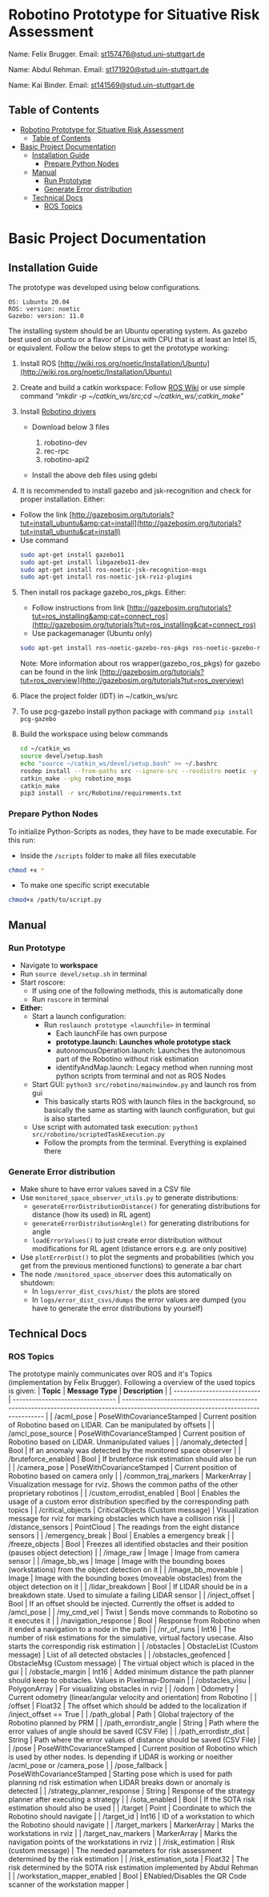 # Robotino Prototype for Situative Risk Assessment

Name: Felix Brugger.
Email: st157476@stud.uni-stuttgart.de

Name: Abdul Rehman.
Email: st171920@stud.uin-stuttgart.de

Name: Kai Binder.
Email: st141569@stud.uin-stuttgart.de

## Table of Contents
- [Robotino Prototype for Situative Risk Assessment](#robotino-prototype-for-situative-risk-assessment)
  - [Table of Contents](#table-of-contents)
- [Basic Project Documentation](#basic-project-documentation)
  - [Installation Guide](#installation-guide)
    - [Prepare Python Nodes](#prepare-python-nodes)
  - [Manual](#manual)
    - [Run Prototype](#run-prototype)
    - [Generate Error distribution](#generate-error-distribution)
  - [Technical Docs](#technical-docs)
    - [ROS Topics](#ros-topics)

# Basic Project Documentation
## Installation Guide

The prototype was developed using below configurations.

    OS: Lubuntu 20.04
    ROS: version: noetic
    Gazebo: version: 11.0

The installing system should be an Ubuntu operating system. As gazebo best used on ubuntu or a flavor of Linux with CPU that is at least an Intel I5, or equivalent. Follow the below steps to get the prototype working:

1. Install ROS
   [http://wiki.ros.org/noetic/Installation/Ubuntu](http://wiki.ros.org/noetic/Installation/Ubuntu)
2. Create and build a catkin workspace: Follow [ROS Wiki](http://wiki.ros.org/catkin/Tutorials/create_a_workspace)
   or use simple command
   *“mkdir -p ~/catkin_ws/src;cd
   ~/catkin_ws/;catkin_make”*
3. Install [Robotino drivers](https://wiki.openrobotino.org/index.php?title=Robotino_OS)

   - Download below 3 files
     1. robotino-dev
     2. rec-rpc
     3. robotino-api2

   - Install the above deb files using gdebi

4. It is recommended to install gazebo and jsk-recognition and check for proper installation. Either:

- Follow the link
[http://gazebosim.org/tutorials?tut=install_ubuntu&amp;cat=install](http://gazebosim.org/tutorials?tut=install_ubuntu&cat=install)
- Use command
   ```bash
   sudo apt-get install gazebo11
   sudo apt-get install libgazebo11-dev
   sudo apt-get install ros-noetic-jsk-recognition-msgs 
   sudo apt-get install ros-noetic-jsk-rviz-plugins
   ```
5. Then install ros package gazebo_ros_pkgs. Either:
   - Follow instructions from link
      [http://gazebosim.org/tutorials?tut=ros_installing&amp;cat=connect_ros](http://gazebosim.org/tutorials?tut=ros_installing&cat=connect_ros)
   - Use packagemanager (Ubuntu only)
   ```bash
   sudo apt-get install ros-noetic-gazebo-ros-pkgs ros-noetic-gazebo-ros-control
   ```

   Note:
   More information about ros wrapper(gazebo_ros_pkgs) for gazebo can be found in the link [http://gazebosim.org/tutorials?tut=ros_overview](http://gazebosim.org/tutorials?tut=ros_overview)

6. Place the project folder (IDT) in ~/catkin_ws/src 
7. To use pcg-gazebo install python package with command  ```pip install pcg-gazebo```
8. Build the workspace using below commands
   ```bash
   cd ~/catkin_ws
   source devel/setup.bash
   echo "source ~/catkin_ws/devel/setup.bash" >> ~/.bashrc
   rosdep install --from-paths src --ignore-src --rosdistro noetic -y
   catkin_make --pkg robotino_msgs
   catkin_make
   pip3 install -r src/Robotino/requirements.txt
   ```

### Prepare Python Nodes
To initialize Python-Scripts as nodes, they have to be made executable. For this run:
- Inside the ``/scripts`` folder to make all files executable
```zsh
chmod +x *
```
- To make one specific script executable
```zsh
chmod+x /path/to/script.py
```

## Manual
### Run Prototype
- Navigate to **workspace**
- Run ``source devel/setup.sh`` in terminal
- Start roscore:
    - If using one of the following methods, this is automatically done
    - Run ``roscore`` in terminal
- **Either:**
  - Start a launch configuration:
    - Run ``roslaunch prototype <launchfile>`` in terminal
      - Each launchFile has own purpose
      - **prototype.launch: Launches whole prototype stack**
      - autonomousOperation.launch: Launches the autonomous part of the Robotino without risk estimation
      - identifyAndMap.launch: Legacy method when running most python scripts from terminal and not as ROS Nodes
  - Start GUI: ``python3 src/robotino/mainwindow.py`` and launch ros from gui
    - This basically starts ROS with launch files in the background, so basically the same as starting with launch configuration, but gui is also started
  - Use script with automated task execution: ``python3 src/robotino/scriptedTaskExecution.py``
    - Follow the prompts from the terminal. Everything is explained there

### Generate Error distribution
- Make shure to have error values saved in a CSV file
- Use ``monitored_space_observer_utils.py`` to generate distributions:
  - ``generateErrorDistributionDistance()`` for generating distributions for distance (how its used) in RL agent)
  - ``generateErrorDistributionAngle()`` for generating distributions for angle
  - ``loadErrorValues()`` to just create error distribution without modifications for RL agent (distance errors e.g. are only positive)
- Use ``plotErrorDist()`` to plot the segments and probabilities (which you get from the previous mentioned functions) to generate a bar chart
- The node ``/monitored_space_observer`` does this automatically on shutdown:
  - In ``logs/error_dist_csvs/hist/`` the plots are stored
  - In ``logs/error_dist_csvs/dumps`` the error values are dumped (you have to generate the error distributions by yourself)

## Technical Docs
### ROS Topics
The prototype mainly communicates over ROS and it's Topics (implementation by Felix Brugger). Following a overview of the used topics is given:
| **Topic**                   | **Message Type**                 | **Description**                                                                                                                     |
| --------------------------- | -------------------------------- | ----------------------------------------------------------------------------------------------------------------------------------- |
| /acml_pose                  | PoseWithCovarianceStamped        | Current position of Robotino based on LIDAR. Can be manipulated by offsets                                                          |
| /amcl_pose_source           | PoseWithCovarianceStamped        | Current position of Robotino based on LIDAR. Unmanipulated values                                                                   |
| /anomaly_detected           | Bool                             | If an anomaly was detected by the monitored space observer                                                                          |
| /bruteforce_enabled         | Bool                             | If bruteforce risk estimation should also be run                                                                                    |
| /camera_pose                | PoseWithCovarianceStamped        | Current position of Robotino based on camera only                                                                                   |
| /common_traj_markers        | MarkerArray                      | Visualization message for rviz. Shows the common paths of the other proprietary robotinos                                           |
| /custom_errodist_enabled    | Bool                             | Enables the usage of a custom error distribution specified by the corresponding path topics                                         |
| /critical_objects           | CriticalObjects (Custom message) | Visualization message for rviz for marking obstacles which have a collision risk                                                    |
| /distance_sensors           | PointCloud                       | The readings from the eight distance sensors                                                                                        |
| /emergency_break            | Bool                             | Enables a emergency break                                                                                                           |
| /freeze_objects             | Bool                             | Freezes all identified obstacles and their position (pauses object detection)                                                       |
| /image_raw                  | Image                            | Image from camera sensor                                                                                                            |
| /image_bb_ws                | Image                            | Image with the bounding boxes (workstations) from the object detection on it                                                        |
| /image_bb_moveable          | Image                            | Image with the bounding boxes (moveable obstacles) from the object detection on it                                                  |
| /lidar_breakdown            | Bool                             | If LIDAR should be in a breakdown state. Used to simulate a failing LIDAR sensor                                                    |
| /inject_offset              | Bool                             | If an offset should be injected. Currently the offset is added to /amcl_pose                                                        |
| /my_cmd_vel                 | Twist                            | Sends move commands to Robotino so it executes it                                                                                   |
| /navigation_response        | Bool                             | Response from Robotino when it ended a navigation to a node in the path                                                             |
| /nr_of_runs                 | Int16                            | The number of risk estimations for the simulative, virtual factory usecase. Also starts the correspondig risk estimation            |
| /obstacles                  | ObstacleList (Custom message)    | List of all detected obstacles                                                                                                      |
| /obstacles_geofenced        | ObstacleMsg (Custom message)     | The virtual object which is placed in the gui                                                                                       |
| /obstacle_margin            | Int16                            | Added minimum distance the path planner should keep to obstacles. Values in Pixelmap-Domain                                         |
| /obstacles_visu             | PolygonArray                     | For visualizing obstacles in rviz                                                                                                   |
| /odom                       | Odometry                         | Current odometry (linear/angular velocity and orientation) from Robotino                                                            |
| /offset                     | Float32                          | The offset which should be added to the localization if /inject_offset == True                                                      |
| /path_global                | Path                             | Global trajectory of the Robotino planned by PRM                                                                                    |
| /path_errordistr_angle      | String                           | Path where the error values of angle should be saved (CSV File)                                                                     |
| /path_errordistr_dist       | String                           | Path where the error values of distance should be saved (CSV File)                                                                  |
| /pose                       | PoseWithCovarianceStamped        | Current position of Robotino which is used by other nodes. Is  depending if LIDAR is working or noeither /acml_pose or /camera_pose |
| /pose_fallback              | PoseWithCovarianceStamped        | Starting pose which is used for path planning nd risk estimation when LIDAR breaks down or anomaly is detected                      |
| /strategy_planner_response  | String                           | Response of the strategy planner after executing a strategy                                                                         |
| /sota_enabled               | Bool                             | If the SOTA risk estimation should also be used                                                                                     |
| /target                     | Point                            | Coordinate to which the Robotino should navigate                                                                                    |
| /target_id                  | Int16                            | ID of a workstation to which the Robotino should navigate                                                                           |
| /target_markers             | MarkerArray                      | Marks the workstations in rviz                                                                                                      |
| /target_nav_markers         | MarkerArray                      | Marks the navigation points of the workstations in rviz                                                                             |
| /risk_estimation            | Risk (custom message)            | The needed parameters for risk assessment determined by the risk estimation                                                         |
| /risk_estimation_sota       | Float32                          | The risk determined by the SOTA risk estimation implemented by Abdul Rehman                                                         |
| /workstation_mapper_enabled | Bool                             | ENabled/Disables the QR Code scanner of the workstation mapper                                                                      |
